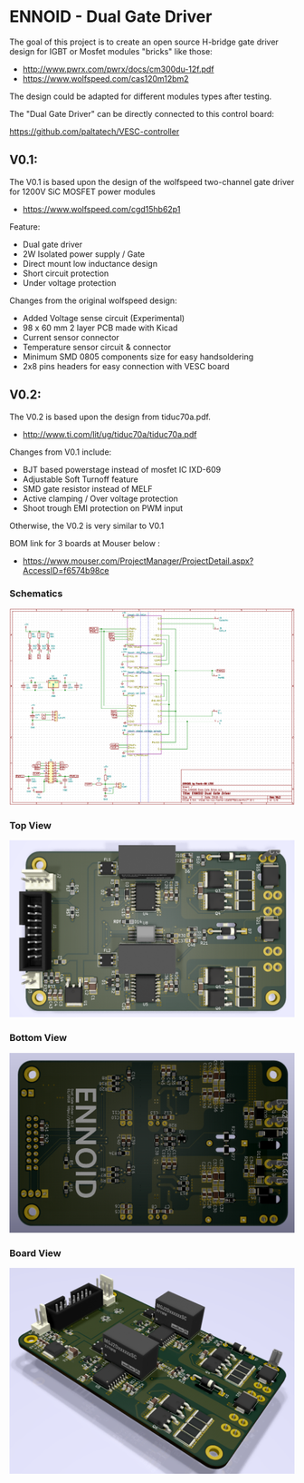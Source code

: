 # ENNOID - Dual Gate Driver

The goal of this project is to create an open source H-bridge gate driver design for IGBT or Mosfet modules "bricks" like those:

- http://www.pwrx.com/pwrx/docs/cm300du-12f.pdf
- https://www.wolfspeed.com/cas120m12bm2

The design could be adapted for different modules types after testing.

The "Dual Gate Driver" can be directly connected to this control board:

https://github.com/paltatech/VESC-controller


## V0.1:

The V0.1 is based upon the design of the wolfspeed two-channel gate driver for 1200V SiC MOSFET power modules
- https://www.wolfspeed.com/cgd15hb62p1

Feature:

- Dual gate driver
- 2W Isolated power supply / Gate
- Direct mount low inductance design
- Short circuit protection
- Under voltage protection


Changes from the original wolfspeed design:

- Added Voltage sense circuit (Experimental)
- 98 x 60 mm 2 layer PCB made with Kicad
- Current sensor connector
- Temperature sensor circuit & connector
- Minimum SMD 0805 components size for easy handsoldering
- 2x8 pins headers for easy connection with VESC board

## V0.2:

The V0.2 is based upon the design from tiduc70a.pdf.
- http://www.ti.com/lit/ug/tiduc70a/tiduc70a.pdf

Changes from V0.1 include:

- BJT based powerstage instead of mosfet IC IXD-609
- Adjustable Soft Turnoff feature
- SMD gate resistor instead of MELF
- Active clamping / Over voltage protection
- Shoot trough EMI protection on PWM input

Otherwise, the V0.2 is very similar to V0.1

BOM link for 3 boards at Mouser below : 
- https://www.mouser.com/ProjectManager/ProjectDetail.aspx?AccessID=f6574b98ce

### Schematics

![alt text](V0.2-IGBT/PIC/Schematics.png)

### Top View

![alt text](V0.2-IGBT/PIC/Top.png)

### Bottom View

![alt text](V0.2-IGBT/PIC/Bottom.png)

### Board View

![alt text](V0.2-IGBT/PIC/Angle.png)
